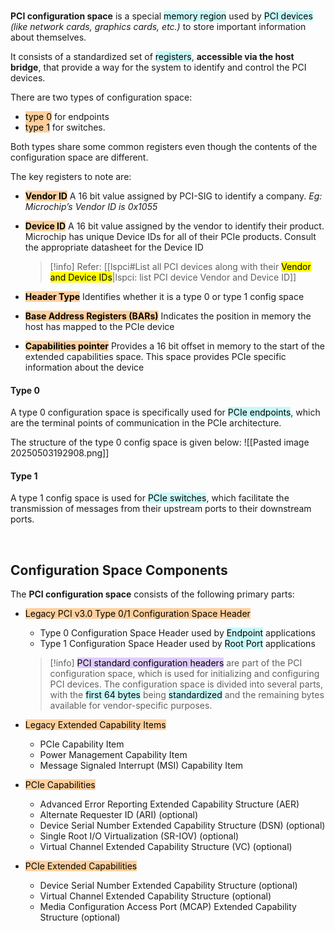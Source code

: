 
</br>

**PCI configuration space** is a special <mark style="background: #ABF7F7A6;">memory region</mark> used by <mark style="background: #ABF7F7A6;">PCI devices</mark> *(like network cards, graphics cards, etc.)* to store important information about themselves.

It consists of a standardized set of <mark style="background: #ABF7F7A6;">registers</mark>, **accessible via the host bridge**, that provide a way for the system to identify and control the PCI devices.

There are two types of configuration space:
- <mark style="background: #FFB86CA6;">type 0</mark> for endpoints
- <mark style="background: #FFB86CA6;">type 1</mark> for switches.

Both types share some common registers even though the contents of the configuration space are different.

The key registers to note are:

- <mark style="background: #FFB86CA6;">**Vendor ID**</mark>
	A 16 bit value assigned by PCI-SIG to identify a company. *Eg: Microchip’s Vendor ID is 0x1055*
	
- <mark style="background: #FFB86CA6;">**Device ID**</mark>
	A 16 bit value assigned by the vendor to identify their product. Microchip has unique Device IDs for all of their PCIe products. Consult the appropriate datasheet for the Device ID
	> [!info] 
	> Refer: [[lspci#List all PCI devices along with their <mark style="background ABF7F7A6;">Vendor and Device IDs</mark>|lspci: list PCI device Vendor and Device ID]]

- <mark style="background: #FFB86CA6;">**Header Type**</mark>
	Identifies whether it is a type 0 or type 1 config space
	
- <mark style="background: #FFB86CA6;">**Base Address Registers (BARs)**</mark>
	Indicates the position in memory the host has mapped to the PCIe device
	
- <mark style="background: #FFB86CA6;">**Capabilities pointer**</mark>
	Provides a 16 bit offset in memory to the start of the extended capabilities space. This space provides PCIe specific information about the device

#### Type 0
A type 0 configuration space is specifically used for <mark style="background: #ABF7F7A6;">PCIe endpoints</mark>, which are the terminal points of communication in the PCIe architecture.

The structure of the type 0 config space is given below:
![[Pasted image 20250503192908.png]]

#### Type 1
A type 1 config space is used for <mark style="background: #ABF7F7A6;">PCIe switches</mark>, which facilitate the transmission of messages from their upstream ports to their downstream ports.

</br>

## Configuration Space Components

The **PCI configuration space** consists of the following primary parts:

- <mark style="background: #FFB86CA6;">Legacy PCI v3.0 Type 0/1 Configuration Space Header</mark>
	- Type 0 Configuration Space Header used by <mark style="background: #ABF7F7A6;">Endpoint</mark> applications
	- Type 1 Configuration Space Header used by <mark style="background: #ABF7F7A6;">Root Port</mark> applications
	
	> [!info] 
	> <mark style="background: #D2B3FFA6;">PCI standard configuration headers</mark> are part of the PCI configuration space, which is used for initializing and configuring PCI devices.
	> The configuration space is divided into several parts, with the <mark style="background: #ABF7F7A6;">first 64 bytes</mark> being <mark style="background: #ABF7F7A6;">standardized</mark> and the remaining bytes available for vendor-specific purposes.

- <mark style="background: #FFB86CA6;">Legacy Extended Capability Items</mark>
	- PCIe Capability Item
	- Power Management Capability Item
	- Message Signaled Interrupt (MSI) Capability Item

- <mark style="background: #FFB86CA6;">PCIe Capabilities</mark>
	- Advanced Error Reporting Extended Capability Structure (AER)
	- Alternate Requester ID (ARI) (optional)
	- Device Serial Number Extended Capability Structure (DSN) (optional)
	- Single Root I/O Virtualization (SR-IOV) (optional)
	- Virtual Channel Extended Capability Structure (VC) (optional)

- <mark style="background: #FFB86CA6;">PCIe Extended Capabilities</mark>
	- Device Serial Number Extended Capability Structure (optional)
	- Virtual Channel Extended Capability Structure (optional)
	- Media Configuration Access Port (MCAP) Extended Capability Structure (optional)
